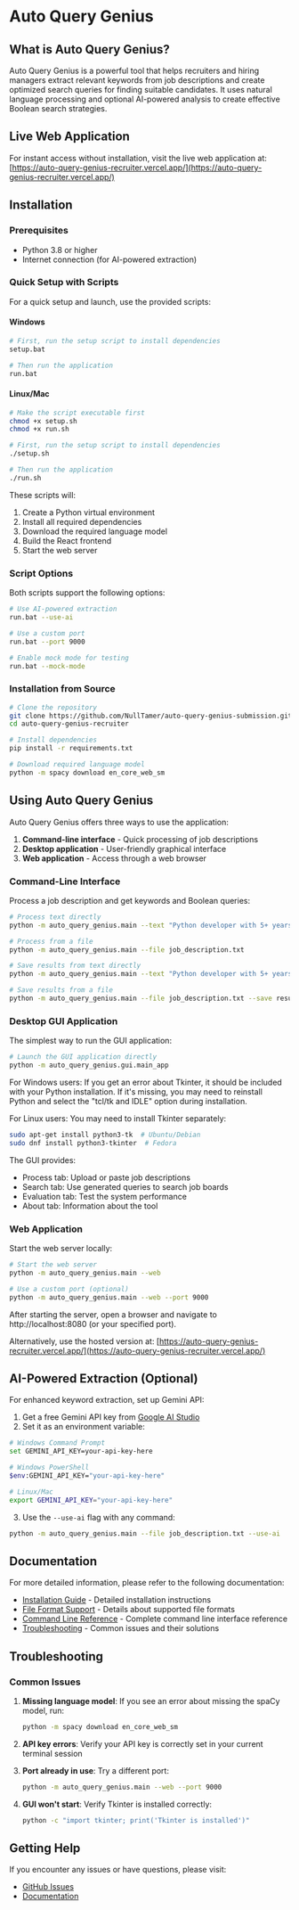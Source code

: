 
# Auto Query Genius

## What is Auto Query Genius?

Auto Query Genius is a powerful tool that helps recruiters and hiring managers extract relevant keywords from job descriptions and create optimized search queries for finding suitable candidates. It uses natural language processing and optional AI-powered analysis to create effective Boolean search strategies.

## Live Web Application

For instant access without installation, visit the live web application at:
[https://auto-query-genius-recruiter.vercel.app/](https://auto-query-genius-recruiter.vercel.app/)

## Installation

### Prerequisites

- Python 3.8 or higher
- Internet connection (for AI-powered extraction)

### Quick Setup with Scripts

For a quick setup and launch, use the provided scripts:

#### Windows
```bash
# First, run the setup script to install dependencies
setup.bat

# Then run the application
run.bat
```

#### Linux/Mac
```bash
# Make the script executable first
chmod +x setup.sh
chmod +x run.sh

# First, run the setup script to install dependencies
./setup.sh

# Then run the application
./run.sh
```

These scripts will:
1. Create a Python virtual environment
2. Install all required dependencies
3. Download the required language model
4. Build the React frontend
5. Start the web server

### Script Options

Both scripts support the following options:
```bash
# Use AI-powered extraction
run.bat --use-ai

# Use a custom port
run.bat --port 9000

# Enable mock mode for testing
run.bat --mock-mode
```

### Installation from Source

```bash
# Clone the repository
git clone https://github.com/NullTamer/auto-query-genius-submission.git
cd auto-query-genius-recruiter

# Install dependencies
pip install -r requirements.txt

# Download required language model
python -m spacy download en_core_web_sm
```

## Using Auto Query Genius

Auto Query Genius offers three ways to use the application:

1. **Command-line interface** - Quick processing of job descriptions
2. **Desktop application** - User-friendly graphical interface
3. **Web application** - Access through a web browser

### Command-Line Interface

Process a job description and get keywords and Boolean queries:

```bash
# Process text directly
python -m auto_query_genius.main --text "Python developer with 5+ years experience"

# Process from a file
python -m auto_query_genius.main --file job_description.txt

# Save results from text directly
python -m auto_query_genius.main --text "Python developer with 5+ years experience" --save results.json

# Save results from a file
python -m auto_query_genius.main --file job_description.txt --save results.json
```

### Desktop GUI Application

The simplest way to run the GUI application:

```bash
# Launch the GUI application directly
python -m auto_query_genius.gui.main_app
```

For Windows users: If you get an error about Tkinter, it should be included with your Python installation. If it's missing, you may need to reinstall Python and select the "tcl/tk and IDLE" option during installation.

For Linux users: You may need to install Tkinter separately:
```bash
sudo apt-get install python3-tk  # Ubuntu/Debian
sudo dnf install python3-tkinter  # Fedora
```

The GUI provides:
- Process tab: Upload or paste job descriptions
- Search tab: Use generated queries to search job boards
- Evaluation tab: Test the system performance
- About tab: Information about the tool

### Web Application

Start the web server locally:

```bash
# Start the web server
python -m auto_query_genius.main --web

# Use a custom port (optional)
python -m auto_query_genius.main --web --port 9000
```

After starting the server, open a browser and navigate to http://localhost:8080 (or your specified port).

Alternatively, use the hosted version at: [https://auto-query-genius-recruiter.vercel.app/](https://auto-query-genius-recruiter.vercel.app/)

## AI-Powered Extraction (Optional)

For enhanced keyword extraction, set up Gemini API:

1. Get a free Gemini API key from [Google AI Studio](https://makersuite.google.com/app/apikey)
2. Set it as an environment variable:

```bash
# Windows Command Prompt
set GEMINI_API_KEY=your-api-key-here

# Windows PowerShell
$env:GEMINI_API_KEY="your-api-key-here"

# Linux/Mac
export GEMINI_API_KEY="your-api-key-here"
```

3. Use the `--use-ai` flag with any command:

```bash
python -m auto_query_genius.main --file job_description.txt --use-ai
```

## Documentation

For more detailed information, please refer to the following documentation:

- [Installation Guide](./docs/installation.md) - Detailed installation instructions
- [File Format Support](./docs/file-formats.md) - Details about supported file formats
- [Command Line Reference](./docs/cli-reference.md) - Complete command line interface reference
- [Troubleshooting](./docs/troubleshooting.md) - Common issues and their solutions

## Troubleshooting

### Common Issues

1. **Missing language model**: If you see an error about missing the spaCy model, run:
   ```bash
   python -m spacy download en_core_web_sm
   ```

2. **API key errors**: Verify your API key is correctly set in your current terminal session

3. **Port already in use**: Try a different port:
   ```bash
   python -m auto_query_genius.main --web --port 9000
   ```

4. **GUI won't start**: Verify Tkinter is installed correctly:
   ```bash
   python -c "import tkinter; print('Tkinter is installed')"
   ```

## Getting Help

If you encounter any issues or have questions, please visit:
- [GitHub Issues](https://github.com/NullTamer/auto-query-genius-recruiter/issues)
- [Documentation](https://github.com/NullTamer/auto-query-genius-recruiter/docs)
